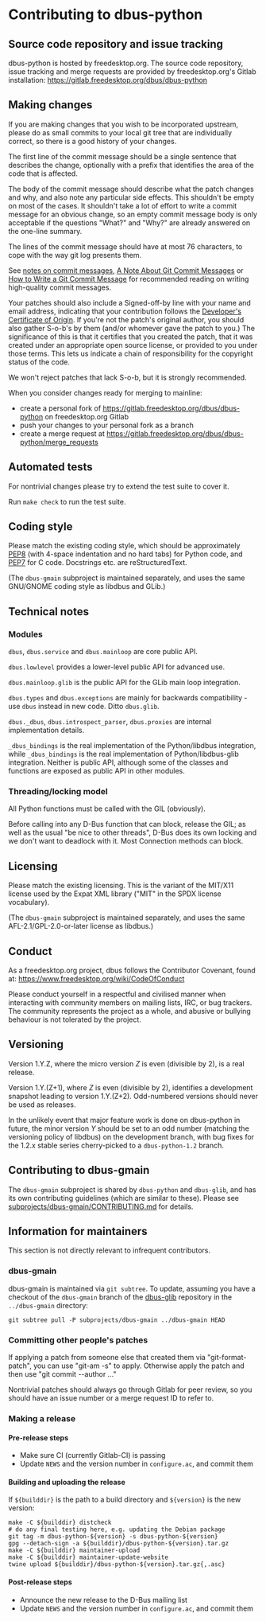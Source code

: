 # Contributing to dbus-python

## Source code repository and issue tracking

dbus-python is hosted by freedesktop.org. The source code repository,
issue tracking and merge requests are provided by freedesktop.org's
Gitlab installation: <https://gitlab.freedesktop.org/dbus/dbus-python>

## Making changes

If you are making changes that you wish to be incorporated upstream,
please do as small commits to your local git tree that are individually
correct, so there is a good history of your changes.

The first line of the commit message should be a single sentence that
describes the change, optionally with a prefix that identifies the
area of the code that is affected.

The body of the commit message should describe what the patch changes
and why, and also note any particular side effects. This shouldn't be
empty on most of the cases. It shouldn't take a lot of effort to write a
commit message for an obvious change, so an empty commit message body is
only acceptable if the questions "What?" and "Why?" are already answered
on the one-line summary.

The lines of the commit message should have at most 76 characters,
to cope with the way git log presents them.

See [notes on commit messages](https://who-t.blogspot.com/2009/12/on-commit-messages.html),
[A Note About Git Commit Messages](https://tbaggery.com/2008/04/19/a-note-about-git-commit-messages.html)
or [How to Write a Git Commit Message](https://chris.beams.io/posts/git-commit/)
for recommended reading on writing high-quality commit messages.

Your patches should also include a Signed-off-by line with your name and
email address, indicating that your contribution follows the [Developer's
Certificate of Origin](https://developercertificate.org/). If you're
not the patch's original author, you should also gather S-o-b's by
them (and/or whomever gave the patch to you.) The significance of this
is that it certifies that you created the patch, that it was created
under an appropriate open source license, or provided to you under those
terms. This lets us indicate a chain of responsibility for the copyright
status of the code.

We won't reject patches that lack S-o-b, but it is strongly recommended.

When you consider changes ready for merging to mainline:

* create a personal fork of <https://gitlab.freedesktop.org/dbus/dbus-python>
  on freedesktop.org Gitlab
* push your changes to your personal fork as a branch
* create a merge request at
  <https://gitlab.freedesktop.org/dbus/dbus-python/merge_requests>

## Automated tests

For nontrivial changes please try to extend the test suite to cover it.

Run `make check` to run the test suite.

## Coding style

Please match the existing coding style, which should be approximately
[PEP8](https://www.python.org/dev/peps/pep-0008/) (with 4-space
indentation and no hard tabs) for Python code, and
[PEP7](https://www.python.org/dev/peps/pep-0007/) for C code.
Docstrings etc. are reStructuredText.

(The `dbus-gmain` subproject is maintained separately, and uses the
same GNU/GNOME coding style as libdbus and GLib.)

## Technical notes

### Modules

`dbus`, `dbus.service` and `dbus.mainloop` are core public API.

`dbus.lowlevel` provides a lower-level public API for advanced use.

`dbus.mainloop.glib` is the public API for the GLib main loop integration.

`dbus.types` and `dbus.exceptions` are mainly for backwards
compatibility - use `dbus` instead in new code. Ditto `dbus.glib`.

`dbus._dbus`, `dbus.introspect_parser`, `dbus.proxies` are internal
implementation details.

`_dbus_bindings` is the real implementation of the Python/libdbus
integration, while `_dbus_bindings` is the real implementation of
Python/libdbus-glib integration. Neither is public API, although some
of the classes and functions are exposed as public API in other modules.

### Threading/locking model

All Python functions must be called with the GIL (obviously).

Before calling into any D-Bus function that can block, release the GIL;
as well as the usual "be nice to other threads", D-Bus does its own
locking and we don't want to deadlock with it. Most Connection methods
can block.

## Licensing

Please match the existing licensing. This is the variant of the MIT/X11
license used by the Expat XML library ("MIT" in the SPDX license
vocabulary).

(The `dbus-gmain` subproject is maintained separately, and uses the
same AFL-2.1/GPL-2.0-or-later license as libdbus.)

## Conduct

As a freedesktop.org project, dbus follows the Contributor Covenant,
found at: <https://www.freedesktop.org/wiki/CodeOfConduct>

Please conduct yourself in a respectful and civilised manner when
interacting with community members on mailing lists, IRC, or bug
trackers. The community represents the project as a whole, and abusive
or bullying behaviour is not tolerated by the project.

## Versioning

Version 1.Y.Z, where the micro version *Z* is even (divisible by 2),
is a real release.

Version 1.Y.(Z+1), where *Z* is even (divisible by 2), identifies a
development snapshot leading to version 1.Y.(Z+2). Odd-numbered versions
should never be used as releases.

In the unlikely event that major feature work is done on dbus-python in
future, the minor version *Y* should be set to an odd number (matching
the versioning policy of libdbus) on the development branch, with bug
fixes for the 1.2.x stable series cherry-picked to a `dbus-python-1.2`
branch.

## Contributing to dbus-gmain

The `dbus-gmain` subproject is shared by `dbus-python` and `dbus-glib`,
and has its own contributing guidelines (which are similar to these).
Please see
[subprojects/dbus-gmain/CONTRIBUTING.md](subprojects/dbus-gmain/CONTRIBUTING.md)
for details.

## Information for maintainers

This section is not directly relevant to infrequent contributors.

### dbus-gmain

dbus-gmain is maintained via `git subtree`. To update, assuming you have
a checkout of the `dbus-gmain` branch of the
[dbus-glib](https://gitlab.freedesktop.org/dbus/dbus-glib) repository in
the `../dbus-gmain` directory:

    git subtree pull -P subprojects/dbus-gmain ../dbus-gmain HEAD

### Committing other people's patches

If applying a patch from someone else that created them via
"git-format-patch", you can use "git-am -s" to apply.  Otherwise
apply the patch and then use "git commit --author ..."

Nontrivial patches should always go through Gitlab for peer review,
so you should have an issue number or a merge request ID to refer to.

### Making a release

#### Pre-release steps

* Make sure CI (currently Gitlab-CI) is passing
* Update `NEWS` and the version number in `configure.ac`, and commit them

#### Building and uploading the release

If `${builddir}` is the path to a build directory and `${version}`
is the new version:

```
make -C ${builddir} distcheck
# do any final testing here, e.g. updating the Debian package
git tag -m dbus-python-${version} -s dbus-python-${version}
gpg --detach-sign -a ${builddir}/dbus-python-${version}.tar.gz
make -C ${builddir} maintainer-upload
make -C ${builddir} maintainer-update-website
twine upload ${builddir}/dbus-python-${version}.tar.gz{,.asc}
```

#### Post-release steps

* Announce the new release to the D-Bus mailing list
* Update `NEWS` and the version number in `configure.ac`, and commit them
